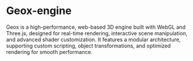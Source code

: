 # Geox-engine
Geox is a high-performance, web-based 3D engine built with WebGL and Three.js, designed for real-time rendering, interactive scene manipulation, and advanced shader customization. It features a modular architecture, supporting custom scripting, object transformations, and optimized rendering for smooth performance.
